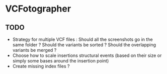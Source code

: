 # VCFotographer

## TODO

- Strategy for multiple VCF files : Should all the screenshots go in the same folder ? Should the variants be sorted ? Should the overlapping variants be merged ?
- Choose how to scale insertions structural events (based on their size or simply some bases around the insertion point)
- Create missing index files ?